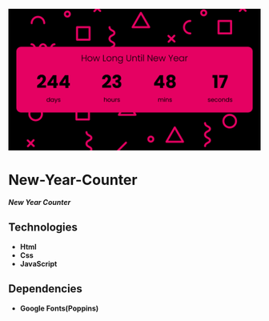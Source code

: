 ![new_year_counter_1366x768_poster](./git-images/new_year_counter_1366x768_poster.png)

# New-Year-Counter

**_New Year Counter_**

## Technologies

-   **Html**
-   **Css**
-   **JavaScript**

## Dependencies

-   **Google Fonts(Poppins)**